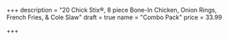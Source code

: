 +++
description = "20 Chick Stix®, 8 piece Bone-In Chicken, Onion Rings, French Fries, & Cole Slaw"
draft = true
name = "Combo Pack"
price = 33.99

+++
